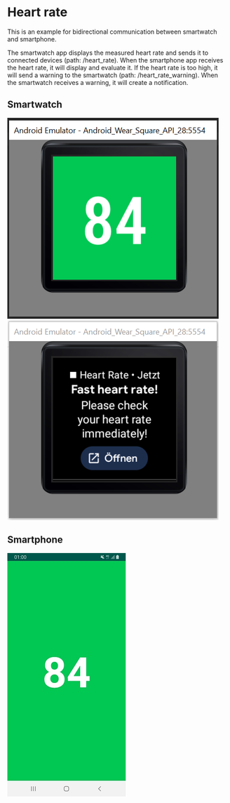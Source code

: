 # Heart rate
This is an example for bidirectional communication between smartwatch and smartphone.

The smartwatch app displays the measured heart rate and sends it to connected devices (path: /heart_rate).
When the smartphone app receives the heart rate, it will display and evaluate it. If the heart rate
is too high, it will send a warning to the smartwatch (path: /heart_rate_warning). When the smartwatch
receives a warning, it will create a notification.

## Smartwatch
![smartwatch1.PNG](https://github.com/okraku/heart-rate/raw/main/screenshots/smartwatch1.PNG) ![smartwatch2.PNG](https://github.com/okraku/heart-rate/raw/main/screenshots/smartwatch2.PNG)
## Smartphone
![smartphone.jpg](https://github.com/okraku/heart-rate/raw/main/screenshots/smartphone.jpg)
